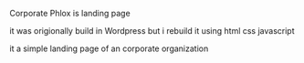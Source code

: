 Corporate Phlox is  landing page 


it was origionally build in Wordpress but i rebuild it using html css javascript


it a simple landing page of an corporate organization
